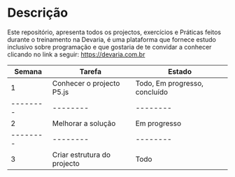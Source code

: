 # Descrição
Este repositório, apresenta todos os projectos, exercícios e Práticas feitos durante o treinamento na Devaria, é uma plataforma que fornece estudo inclusivo sobre programação e que gostaria de te convidar a conhecer clicando no link a seguir: https://devaria.com.br

| Semana | Tarefa |	Estado |
|--------|--------|--------|
| 1 | Conhecer o projecto P5.js| Todo, Em progresso, concluído|
|--------|--------|--------|
| 2	| Melhorar a solução| Em progresso|
|--------|--------|--------|
| 3	| Criar estrutura do projecto| Todo|
